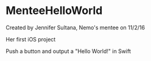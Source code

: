 # MenteeHelloWorld

Created by Jennifer Sultana, Nemo's mentee on 11/2/16

Her first iOS project

Push a button and output a "Hello World!" in Swift
